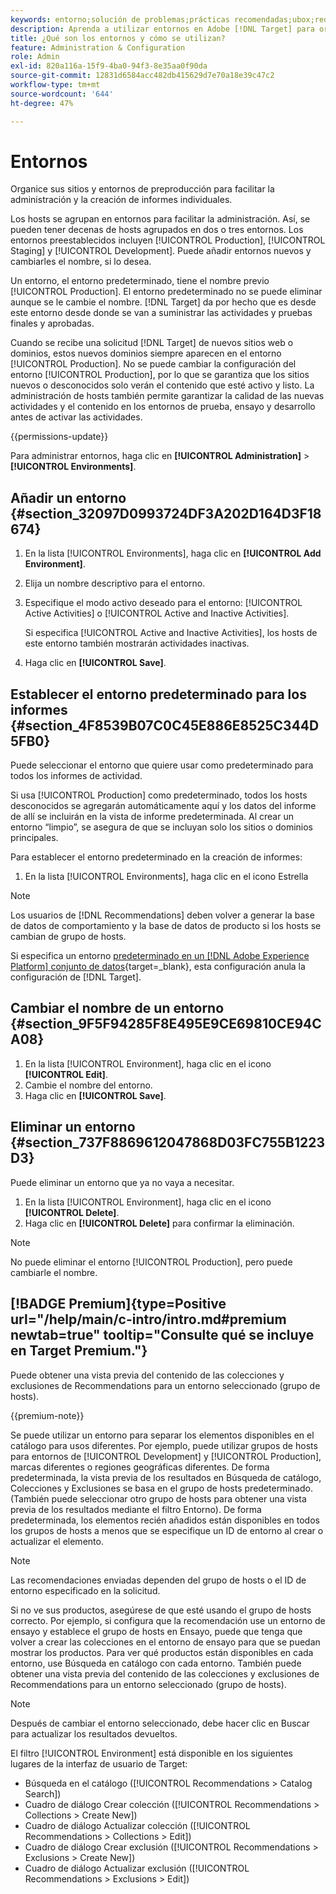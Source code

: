 ```yaml
---
keywords: entorno;solución de problemas;prácticas recomendadas;ubox;redirecciones;redireccionamiento;lista blanca;lista negra;lista de bloqueados;lista de permitidos
description: Aprenda a utilizar entornos en Adobe [!DNL Target] para organizar sus sitios y entornos de preproducción para facilitar la administración y la creación de informes separados.
title: ¿Qué son los entornos y cómo se utilizan?
feature: Administration & Configuration
role: Admin
exl-id: 820a116a-15f9-4ba0-94f3-8e35aa0f90da
source-git-commit: 12831d6584acc482db415629d7e70a18e39c47c2
workflow-type: tm+mt
source-wordcount: '644'
ht-degree: 47%

---
```


# Entornos

Organice sus sitios y entornos de preproducción para facilitar la administración y la creación de informes individuales.

Los hosts se agrupan en entornos para facilitar la administración. Así, se pueden tener decenas de hosts agrupados en dos o tres entornos. Los entornos preestablecidos incluyen [!UICONTROL Production], [!UICONTROL Staging] y [!UICONTROL Development]. Puede añadir entornos nuevos y cambiarles el nombre, si lo desea.

Un entorno, el entorno predeterminado, tiene el nombre previo [!UICONTROL Production]. El entorno predeterminado no se puede eliminar aunque se le cambie el nombre. [!DNL Target] da por hecho que es desde este entorno desde donde se van a suministrar las actividades y pruebas finales y aprobadas.

Cuando se recibe una solicitud [!DNL Target] de nuevos sitios web o dominios, estos nuevos dominios siempre aparecen en el entorno [!UICONTROL Production]. No se puede cambiar la configuración del entorno [!UICONTROL Production], por lo que se garantiza que los sitios nuevos o desconocidos solo verán el contenido que esté activo y listo. La administración de hosts también permite garantizar la calidad de las nuevas actividades y el contenido en los entornos de prueba, ensayo y desarrollo antes de activar las actividades.

{{permissions-update}}

Para administrar entornos, haga clic en **[!UICONTROL Administration]** > **[!UICONTROL Environments]**.

## Añadir un entorno {#section_32097D0993724DF3A202D164D3F18674}

1. En la lista [!UICONTROL Environments], haga clic en **[!UICONTROL Add Environment]**.
1. Elija un nombre descriptivo para el entorno.
1. Especifique el modo activo deseado para el entorno: [!UICONTROL Active Activities] o [!UICONTROL Active and Inactive Activities].

   Si especifica [!UICONTROL Active and Inactive Activities], los hosts de este entorno también mostrarán actividades inactivas.

1. Haga clic en **[!UICONTROL Save]**.

## Establecer el entorno predeterminado para los informes {#section_4F8539B07C0C45E886E8525C344D5FB0}

Puede seleccionar el entorno que quiere usar como predeterminado para todos los informes de actividad.

Si usa [!UICONTROL Production] como predeterminado, todos los hosts desconocidos se agregarán automáticamente aquí y los datos del informe de allí se incluirán en la vista de informe predeterminada. Al crear un entorno “limpio”, se asegura de que se incluyan solo los sitios o dominios principales.

Para establecer el entorno predeterminado en la creación de informes:

1. En la lista [!UICONTROL Environments], haga clic en el icono Estrella

>[!NOTE]
>
>Los usuarios de [!DNL Recommendations] deben volver a generar la base de datos de comportamiento y la base de datos de producto si los hosts se cambian de grupo de hosts.
>
>Si especifica un entorno [predeterminado en un [!DNL Adobe Experience Platform] conjunto de datos](https://experienceleague.adobe.com/docs/experience-platform/datastreams/configure.html?lang=en#target){target=_blank}, esta configuración anula la configuración de [!DNL Target].

## Cambiar el nombre de un entorno {#section_9F5F94285F8E495E9CE69810CE94CA08}

1. En la lista [!UICONTROL Environment], haga clic en el icono **[!UICONTROL Edit]**.
1. Cambie el nombre del entorno.
1. Haga clic en **[!UICONTROL Save]**.

## Eliminar un entorno {#section_737F8869612047868D03FC755B1223D3}

Puede eliminar un entorno que ya no vaya a necesitar.

1. En la lista [!UICONTROL Environment], haga clic en el icono **[!UICONTROL Delete]**.
1. Haga clic en **[!UICONTROL Delete]** para confirmar la eliminación.

>[!NOTE]
>
>No puede eliminar el entorno [!UICONTROL Production], pero puede cambiarle el nombre.

## [!BADGE Premium]{type=Positive url="/help/main/c-intro/intro.md#premium newtab=true" tooltip="Consulte qué se incluye en Target Premium."}

Puede obtener una vista previa del contenido de las colecciones y exclusiones de Recommendations para un entorno seleccionado (grupo de hosts).

{{premium-note}}

Se puede utilizar un entorno para separar los elementos disponibles en el catálogo para usos diferentes. Por ejemplo, puede utilizar grupos de hosts para entornos de [!UICONTROL Development] y [!UICONTROL Production], marcas diferentes o regiones geográficas diferentes. De forma predeterminada, la vista previa de los resultados en Búsqueda de catálogo, Colecciones y Exclusiones se basa en el grupo de hosts predeterminado. (También puede seleccionar otro grupo de hosts para obtener una vista previa de los resultados mediante el filtro Entorno). De forma predeterminada, los elementos recién añadidos están disponibles en todos los grupos de hosts a menos que se especifique un ID de entorno al crear o actualizar el elemento.

>[!NOTE]
>
>Las recomendaciones enviadas dependen del grupo de hosts o el ID de entorno especificado en la solicitud.


Si no ve sus productos, asegúrese de que esté usando el grupo de hosts correcto. Por ejemplo, si configura que la recomendación use un entorno de ensayo y establece el grupo de hosts en Ensayo, puede que tenga que volver a crear las colecciones en el entorno de ensayo para que se puedan mostrar los productos. Para ver qué productos están disponibles en cada entorno, use Búsqueda en catálogo con cada entorno. También puede obtener una vista previa del contenido de las colecciones y exclusiones de Recommendations para un entorno seleccionado (grupo de hosts).

>[!NOTE]
>Después de cambiar el entorno seleccionado, debe hacer clic en Buscar para actualizar los resultados devueltos.

El filtro [!UICONTROL Environment] está disponible en los siguientes lugares de la interfaz de usuario de Target:

* Búsqueda en el catálogo ([!UICONTROL Recommendations > Catalog Search])
* Cuadro de diálogo Crear colección ([!UICONTROL Recommendations > Collections > Create New])
* Cuadro de diálogo Actualizar colección ([!UICONTROL Recommendations > Collections > Edit])
* Cuadro de diálogo Crear exclusión ([!UICONTROL Recommendations > Exclusions > Create New])
* Cuadro de diálogo Actualizar exclusión ([!UICONTROL Recommendations > Exclusions > Edit])
